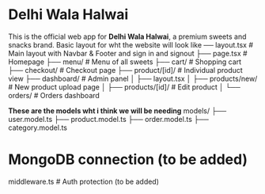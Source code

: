 # Delhi Wala Halwai 
This is the official web app for **Delhi Wala Halwai**, a premium sweets and snacks brand.
Basic layout for wht the website will look like 
── layout.tsx # Main layout with Navbar & Footer and sign in and signout 
├── page.tsx # Homepage
├── menu/ # Menu of all sweets
├── cart/ # Shopping cart
├── checkout/ # Checkout page
├── product/[id]/ # Individual product view
├── dashboard/ # Admin panel
│ ├── layout.tsx
│ ├── products/new/ # New product upload page
│ ├── products/[id]/ # Edit product
│ └── orders/ # Orders dashboard


**These are the models wht i think we will be needing**
models/
├── user.model.ts
├── product.model.ts
├── order.model.ts
├── category.model.ts

# MongoDB connection (to be added)
middleware.ts # Auth protection (to be added)


